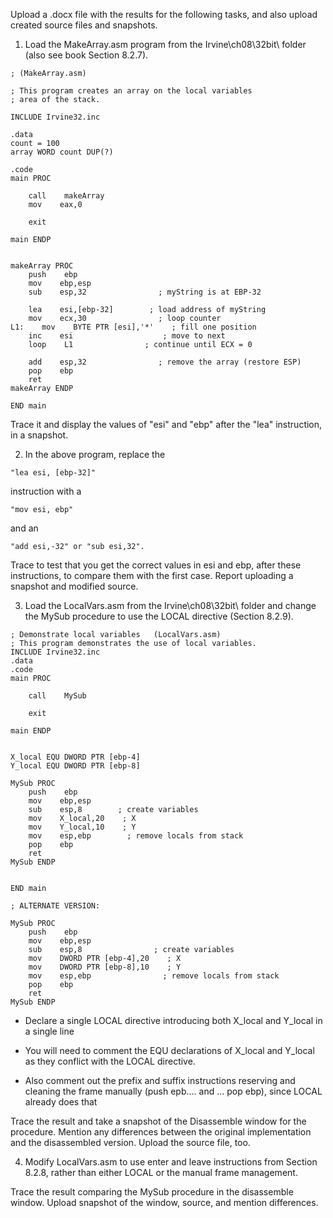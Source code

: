 Upload a .docx file with the results for the following tasks, and also upload created source files and snapshots.

1. Load the MakeArray.asm program from the Irvine\ch08\32bit\ folder (also see book Section 8.2.7).

```
; (MakeArray.asm)

; This program creates an array on the local variables 
; area of the stack.

INCLUDE Irvine32.inc

.data
count = 100
array WORD count DUP(?)

.code
main PROC

    call    makeArray
    mov    eax,0

    exit

main ENDP


makeArray PROC
    push    ebp
    mov    ebp,esp
    sub    esp,32                ; myString is at EBP-32

    lea    esi,[ebp-32]        ; load address of myString
    mov    ecx,30                ; loop counter
L1:    mov    BYTE PTR [esi],'*'    ; fill one position
    inc    esi                    ; move to next
    loop    L1                ; continue until ECX = 0

    add    esp,32                ; remove the array (restore ESP)
    pop    ebp
    ret
makeArray ENDP

END main
 ```
Trace it and display the values of "esi" and "ebp" after the "lea" instruction, in a snapshot.

 

2. In the above program, replace the
```
"lea esi, [ebp-32]" 
```
instruction with a
```
"mov esi, ebp" 
```
and an
```
"add esi,-32" or "sub esi,32". 
```
Trace to test that you get the correct values in esi and ebp, after these instructions, to compare them with the first case. Report uploading a snapshot and modified source.

 

3. Load the LocalVars.asm from the Irvine\ch08\32bit\ folder and change the MySub procedure to use the LOCAL directive (Section 8.2.9). 
```
; Demonstrate local variables   (LocalVars.asm)
; This program demonstrates the use of local variables.
INCLUDE Irvine32.inc
.data
.code
main PROC

    call    MySub
    
    exit

main ENDP


X_local EQU DWORD PTR [ebp-4]
Y_local EQU DWORD PTR [ebp-8]

MySub PROC
    push    ebp
    mov    ebp,esp
    sub    esp,8        ; create variables
    mov    X_local,20    ; X
    mov    Y_local,10    ; Y
    mov    esp,ebp        ; remove locals from stack
    pop    ebp
    ret
MySub ENDP


END main

; ALTERNATE VERSION:

MySub PROC
    push    ebp
    mov    ebp,esp
    sub    esp,8                ; create variables
    mov    DWORD PTR [ebp-4],20    ; X
    mov    DWORD PTR [ebp-8],10    ; Y
    mov    esp,ebp                ; remove locals from stack
    pop    ebp
    ret
MySub ENDP
```
- Declare a single LOCAL directive introducing both X_local and Y_local in a single line

- You will need to comment the EQU declarations of X_local and Y_local as they conflict with the LOCAL directive.

- Also comment out the prefix and suffix instructions reserving and cleaning the frame manually (push epb....   and ... pop ebp), since LOCAL already does that

Trace the result and take a snapshot of the Disassemble window for the procedure. Mention any differences between the original implementation and the disassembled version. Upload  the source file, too.

 

4. Modify LocalVars.asm to use enter and leave instructions from Section 8.2.8, rather than either LOCAL or the manual frame management.

Trace the result comparing the MySub procedure in the disassemble window. Upload snapshot of the window, source, and mention differences.